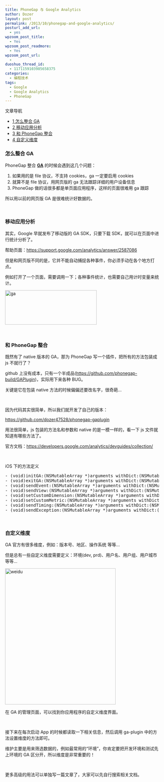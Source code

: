 ```yaml
---
title: PhoneGap 与 Google Analytics
author: Dozer
layout: post
permalink: /2013/10/phonegap-and-google-analytics/
posturl_add_url:
  - yes
wpzoom_post_title:
  - Yes
wpzoom_post_readmore:
  - Yes
wpzoom_post_url:
  - 
duoshuo_thread_id:
  - 1171159103985658375
categories:
  - 编程技术
tags:
  - Google
  - Google Analytics
  - PhoneGap
---
```

<div id="toc_container" class="no_bullets">
  <p class="toc_title">
    文章导航
  </p>
  
  <ul class="toc_list">
    <li>
      <a href="#_GA"><span class="toc_number toc_depth_1">1</span> 怎么整合 GA</a>
    </li>
    <li>
      <a href="#i"><span class="toc_number toc_depth_1">2</span> 移动应用分析</a>
    </li>
    <li>
      <a href="#_PhoneGap"><span class="toc_number toc_depth_1">3</span> 和 PhoneGap 整合</a>
    </li>
    <li>
      <a href="#i-2"><span class="toc_number toc_depth_1">4</span> 自定义维度</a>
    </li>
  </ul>
</div>

### <span id="_GA">怎么整合 GA</span>

PhoneGap 整合 <a href="http://www.google.com/analytics" target="_blank"><strong>GA</strong></a> 的时候会遇到这几个问题：

1.  如果用的是 file 协议，不支持 cookies，ga 一定要启用 cookies
2.  就算不是 file 协议，用网页版的 ga 无法跟踪详细的用户设备信息
3.  PhoneGap 做的话很多都是单页面应用程序，这样的页面很难用 ga 跟踪

所以用以前的网页版 GA 是很难统计好数据的。

<!--more-->

&nbsp;

### <span id="i">移动应用分析</span>

其实，Google 早就发布了移动版的 GA SDK，只要下载 SDK，就可以在页面中进行统计分析了。

帮助页面：<a href="https://support.google.com/analytics/answer/2587086" target="_blank">https://support.google.com/analytics/answer/2587086</a>

但是和网页版不同的是，它并不能自动捕捉各种事件，你必须手动在各个地方打点。

例如打开了一个页面，需要调用一下；各种事件统计，也需要自己用计时变量来统计。

[<img class="alignnone size-medium wp-image-1379" alt="ga" src="http://www.dozer.cc/wp-content/uploads/2013/10/ga-300x112.png" width="300" height="112" />][1]

&nbsp;

### <span id="_PhoneGap">和 PhoneGap 整合</span>

既然有了 native 版本的 GA，那为 PhoneGap 写一个插件，把所有的方法包装成 js 不就行了？

github 上没有成本，只有一个半成品(<a href="https://github.com/phonegap-build/GAPlugin" target="_blank">https://github.com/phonegap-build/GAPlugin</a>)，实际用下来各种 BUG。

关键是它在包装 native 方法的时候偏偏还要改名字，很奇葩…

&nbsp;

因为代码其实很简单，所以我们就开发了自己的版本：

<a href="https://github.com/dozer47528/phonegap-gaplugin" target="_blank">https://github.com/dozer47528/phonegap-gaplugin</a>

用法很简单，js 包装的方法名和参数和 native 的是一模一样的，看一下 js 文件就知道有哪些方法了。

官方文档：<a href="https://developers.google.com/analytics/devguides/collection/" target="_blank">https://developers.google.com/analytics/devguides/collection/</a>

&nbsp;

iOS 下的方法定义

<pre class="lang:objc decode:true">- (void)initGA:(NSMutableArray *)arguments withDict:(NSMutableDictionary *)options;
- (void)exitGA:(NSMutableArray *)arguments withDict:(NSMutableDictionary *)options;
- (void)sendEvent:(NSMutableArray *)arguments withDict:(NSMutableDictionary *)options;
- (void)sendView:(NSMutableArray *)arguments withDict:(NSMutableDictionary *)options;
- (void)setCustomDimension:(NSMutableArray *)arguments withDict:(NSMutableDictionary *)options;
- (void)setCustomMetric:(NSMutableArray *)arguments withDict:(NSMutableDictionary *)options;
- (void)sendTiming:(NSMutableArray *)arguments withDict:(NSMutableDictionary *)options;
- (void)sendException:(NSMutableArray *)arguments withDict:(NSMutableDictionary *)options;</pre>

&nbsp;

### <span id="i-2">自定义维度</span>

GA 官方有很多维度，例如：版本号、地区、操作系统 等等…

但是总有一些自定义维度需要定义：环境(dev, prd)、用户名、用户组、用户城市 等等…

[<img class="alignnone size-full wp-image-1380" alt="weidu" src="http://www.dozer.cc/wp-content/uploads/2013/10/weidu.png" width="362" height="444" />][2]

在 GA 的管理页面，可以找到你应用程序的自定义维度界面。

&nbsp;

接下来在每次启动 App 的时候都读取一下相关信息，然后调用 ga-plugin 中的方法设置维度的方法即可。

维护主要是用来筛选数据的，例如最常用的“环境”，你肯定要把开发环境和测试先上环境的 GA 区分开，所以维度是非常重要的！

&nbsp;

更多高级的用法可以单独写一篇文章了，大家可以先自行搜索相关文档。

 [1]: http://www.dozer.cc/wp-content/uploads/2013/10/ga.png
 [2]: http://www.dozer.cc/wp-content/uploads/2013/10/weidu.png
